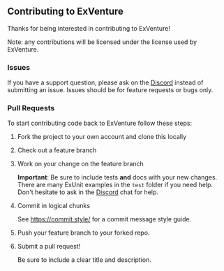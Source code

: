 ## Contributing to ExVenture

Thanks for being interested in contributing to ExVenture!

Note: any contributions will be licensed under the license used by ExVenture.

### Issues

If you have a support question, please ask on the [Discord][discord] instead of submitting an issue. Issues should be for feature requests or bugs only.

### Pull Requests

To start contributing code back to ExVenture follow these steps:

1. Fork the project to your own account and clone this locally

2. Check out a feature branch

3. Work on your change on the feature branch

   **Important**: Be sure to include tests **and** docs with your new changes. There are many ExUnit examples in the `test` folder if you need help. Don't hesitate to ask in the [Discord][discord] chat for help.

4. Commit in logical chunks

   See https://commit.style/ for a commit message style guide.

5. Push your feature branch to your forked repo.

6. Submit a pull request!

   Be sure to include a clear title and description.
   
[discord]: https://discord.gg/GPEa6dB

